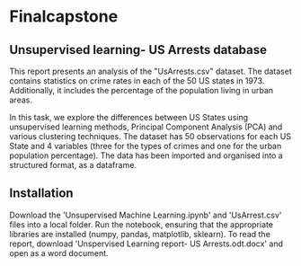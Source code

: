 # Finalcapstone
## Unsupervised learning- US Arrests database

This report presents an analysis of the "UsArrests.csv" dataset. 
The dataset contains statistics on crime rates in each of the 50 US states in 1973. Additionally, it includes the percentage of the population living in urban areas.

In this task, we explore the differences between US States using unsupervised learning methods, Principal Component Analysis (PCA) and various clustering techniques. The dataset has 50 observations for each US State and 4 variables (three for the types of crimes and one for the urban population percentage). The data has been imported and organised into a structured format, as a dataframe.

## Installation 

Download the 'Unsupervised Machine Learning.ipynb' and 'UsArrest.csv' files  into a local folder. Run the notebook, ensuring that the appropriate libraries are installed (numpy, pandas, matplotlib, sklearn). To read the report, download 'Unspervised Learning report- US Arrests.odt.docx' and open as a word document.
